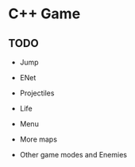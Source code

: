 # C++ Game

## TODO

* Jump 

* ENet

* Projectiles

* Life

* Menu

* More maps

* Other game modes and Enemies
